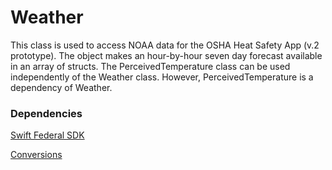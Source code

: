 Weather
=======

This class is used to access NOAA data for the OSHA Heat Safety App (v.2 prototype).  The object makes an hour-by-hour seven day forecast available in an array of structs.  The PerceivedTemperature class can be used independently of the Weather class.  However, PerceivedTemperature is a dependency of Weather.

### Dependencies
[Swift Federal SDK](https://github.com/USDepartmentofLabor/Swift-Federal-Data-SDK)

[Conversions](https://github.com/USDepartmentofLabor/Conversions)

